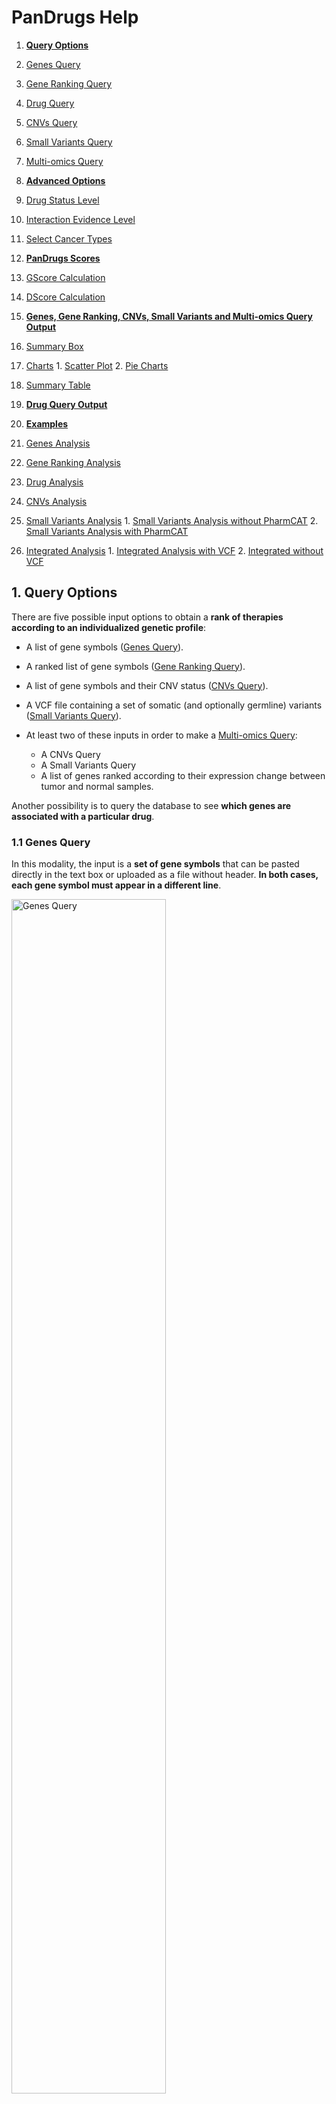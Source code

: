 # PanDrugs Help

1. **[Query Options](#!/help#query-options)**
  1. [Genes Query](#!/help#genes-query)
  2. [Gene Ranking Query](#!/help#gene-ranking-query)
  3. [Drug Query](#!/help#drug-query)
  4. [CNVs Query](#!/help#cnvs-query)
  5. [Small Variants Query](#!/help#vcf-query)
  6. [Multi-omics Query](#!/help#multi-omics-query)

2. **[Advanced Options](#!/help#advanced-options)**
  1. [Drug Status Level](#!/help#drugs-status-level)
  2. [Interaction Evidence Level](#!/help#interaction-evidence-level)
  3. [Select Cancer Types](#!/help#select-cancer-types)

3. **[PanDrugs Scores](#!/help#pandrugs-scores)**
  1. [GScore Calculation](#!/help#gscore-calculation)
  2. [DScore Calculation](#!/help#dscore-calculation)

4. **[Genes, Gene Ranking, CNVs, Small Variants and Multi-omics Query Output](#!/help#genes-gene-rank-cnvs-vcf-and-multi-omics-query-output)**
  1. [Summary Box](#!/help#summary-box)
  2. [Charts](#!/help#drug-status-level)
    1. [Scatter Plot](#!/help#scatter-plot)
    2. [Pie Charts](#!/help#pie-charts)
  2. [Summary Table](#!/help#summary-table)

5. **[Drug Query Output](#!/help#drug-query-output)**

6. **[Examples](#!/help#examples)**
  1. [Genes Analysis](#!/help#examples-genes-query)
  2. [Gene Ranking Analysis](#!/help#examples-gene-ranking-query)
  3. [Drug Analysis](#!/help#examples-drug-query)
  4. [CNVs Analysis](#!/help#examples-cnvs-query)
  5. [Small Variants Analysis](#!/help#examples-vcf-query)
    1. [Small Variants Analysis without PharmCAT](#!/help#examples-vcf-query-no-pharmcat)
    2. [Small Variants Analysis with PharmCAT](#!/help#examples-vcf-query-pharmcat)
  6. [Integrated Analysis](#!/help#examples-integrated-query)
    1. [Integrated Analysis with VCF](#!/help#examples-integrated-query-w-vcf)
    2. [Integrated without VCF](#!/help#examples-integrated-query-wo-vcf)

<!--
7. [DATABASE VERSIONS FOR VCF ANNOTATION](#!/help#database-versions-for-vcf-annotation)
-->

## 1. Query Options<a name="query-options"></a>
There are five possible input options to obtain a **rank of therapies according to an individualized genetic profile**:

  - A list of gene symbols ([Genes Query](#!/help#genes-query)).
  - A ranked list of gene symbols ([Gene Ranking Query](#!/help#gene-ranking-query)).
  - A list of gene symbols and their CNV status ([CNVs Query](#!/help#gene-ranking-query)).
  - A VCF file containing a set of somatic (and optionally germline) variants <!-- corresponding to the GRCh38/hg38 assembly of the human genome -->([Small Variants Query](#!/help#vcf-query)).
  - At least two of these inputs in order to make a [Multi-omics Query](#!/help#multi-omics-query):

    - A CNVs Query
    - A Small Variants Query
    - A list of genes ranked according to their expression change between tumor and normal samples.

Another possibility is to query the database to see **which genes are associated with a particular drug**.

### 1.1 Genes Query<a name="genes-query"></a>
In this modality, the input is a **set of gene symbols** that can be pasted directly in the text box or uploaded as a file without header. **In both cases, each gene symbol must appear in a different line**.

<div style="text-align: left;"><img src="genes-query-01.png" alt="Genes Query" height="70%" width="70%"/>

### 1.2 Gene Ranking Query<a name="gene-ranking-query"></a>
In this query option, it is possible to upload a **ranked list of genes as a [RNK file](https://software.broadinstitute.org/cancer/software/gsea/wiki/index.php/Data_formats#RNK:_Ranked_list_file_format_.28.2A.rnk.29)**.

This file must consist in two tab delimited columns containing gene symbols and the ranking metric, respectively. Each gene symbol must appear in a different line. 

The ranking metric will be scaled between 0 and 1 and will be treated as an user-supplied [GScore]#!/help#gscore), overwritting the precomputed one.

<div style="text-align: left;"><img src="gene-ranking-query-01.png" alt="Gene Ranking Query" height="70%" width="70%"/>

### 1.3 Drug Query<a name="drug-query"></a>
**A single drug** can be queried in order to explore its connection with the genes in the database. PanDrugsdb contains information about drug synonyms. So, as you type a drug name, several suggestions matching your query will appear.

<div style="text-align: left;"><img src="drug-query-01.png" alt="Drug Query" height="70%" width="70%"/>

### 1.4 CNVs Query<a name="cnvs-query"></a>
In this modality, you can upload a **tab delimited** file without headers formed by two columns. The first one must contain a **gene symbol** per line. The second column must indicate the **CNV status** of the correspondind gene (either "AMP" for amplification or "DEL" for deletion). **Diploid genes must not be listed in this file**.

<div style="text-align: left;"><img src="cnvs-query-01.png" alt="CNVs Query" height="70%" width="70%"/>

### 1.5 Small Variants Query<a name="vcf-query"></a>
In this query option, you must upload a **[VCF](https://samtools.github.io/hts-specs/VCFv4.2.pdf)** containing somatic and, optionally, germline variants. <!-- The genomic coordinates in this VCF must correspond to the GRCh38/hg38 assembly of the human genome. -->

**If the input VCF contains germline variants, there is an option to run [PharmCAT](https://pharmcat.org) and include the [Clinical Pharmacogenetics Implementation Consortium (CPIC)](https://cpicpgx.org) drug recommendations in the final drug ranking returned by PanDrugs**. In order to do so, the **input VCF must contain genotype data** with one or two sample columns. These are the two accepted formats:

- A VCF with a **single sample column** containing somatic and germline variants all together. There are not requirements regarding the name of the sample column.
- **Ideally**, a VCF with **two sample columns named "tumor" and "normal"** with the genotypes of the corresponding variant in each sample. Please note that, while the order of the sample columns is indifferent, the names must be strictly "tumor" and "normal".

<div style="text-align: left;"><img src="vcf-query-01.png" alt="Small Variants Query" height="70%" width="70%"/>

To create a new analysis, click on <span style="color:#50AC50">**New variants analysis...**</span> and then select a valid VCF file. You can click on <span style="color:#50AC50">**PharmCAT analysis**</span> and provide a meaningful name for the job. Finally, click on <span style="color:#50AC50">**Submit VCF**</span>.

<div style="text-align: left;"><img src="vcf-query-02.png" alt="New VCF Analysis" height="60%" width="60%"/>

A message indicating that the computation has been successfully submitted will appear. In this message you will get a link in order to follow the computation progress.

<!-- Update image -->
<div style="text-align: left;"><img src="vcf-query-03.png" alt="Small Variants Query Submission Message" height="40%" width="40%"/>

Moreover, if you come back to the <span style="color:#50AC50">**Small Variants**</span> tab or follow the link, you will notice a progress bar associated to your job. As the computation progresses, the completion of the different steps will be indicated in this progress bar.

<!-- Update image -->
<div style="text-align: left;"><img src="vcf-query-04.png" alt="Progress Bar" height="70%" width="70%"/>

During this process, the somatic variants included in the VCF are annotated using Ensembl's [Variant Effect Predictor (VEP)](https://www.ensembl.org/info/docs/tools/vep/index.html) and additional databases. With these annotations, a Variant Score (VScore) is computed for each variant. The final GScore is then calculated as the maximum VScore for the principal transcript of each gene.

If you clicked on <span style="color:#50AC50">**PharmCAT analysis**</span>, the germline variants will be used to query PharmCAT in order to retrieve the CPIC recommendations associated with these variants.

Finally, when the progress bar is complete, you can query PanDrugsdb and obtain a ranking of treatments **tailored to the provided genomics profile**. If you clicked on <span style="color:#50AC50">**PharmCAT analysis**</span>, PanDrugs output will contain CPIC recommendations (if any) for the ranked drugs and a link to PharmCAT's report.

Moreover, it is possible to download a tab delimited file with the annotations for each somatic variant and the corresponding VScore by clicking on <span style="color:#50AC50">**Download VScores**</span> or the PharmCAT report by clicking on <span style="color:#50AC50">**PharmCAT report**</span>.

<!-- Update image -->
<div style="text-align: left;"><img src="vcf-query-05.png" alt="Progress Bar Completed" height="70%" width="70%"/>

If you are logged in PanDrugs, the results of the query will be stored in your personal account. You will be able to access any previous analyses done within the last 6 months and select one of them to make a new query. That is why we encourage you to register [here](https://pandrugs.sing-group.org/#!/login). **Note that the germline variants used to query PharmCAT are deleted immediately and are not stored in our servers**.

### 1.6 Multi-omics Query<a name="multi-omics-query"></a>
You can perform a Multi-omics Query in case you have at least two of these inputs for the same patient:

  - Expression data
  - CNV information
  - A VCF

<div style="text-align: left;"><img src="multi-omics-query-01.png" alt="Multi-omics Query" height="70%" width="70%"/>

In this query option, the expression data can be uploaded as a **[RNK file](https://software.broadinstitute.org/cancer/software/gsea/wiki/index.php/Data_formats#RNK:_Ranked_list_file_format_.28.2A.rnk.29)**.

This file must consist in two tab delimited columns containing gene symbols and the ranking metric, respectively. Each gene symbol must appear in a different line and the ranking metric must reflect the expression change between tumor and normal samples (e.g. a differential expression test statistic).

The files containing CNV information and the VCF must be as detailed in sections [CNVs Query](#!/help#cnvs-query) and [Small Variants Query](#!/help#vcf-query), respectively.

If expression data is available, PanDrugs will compute the 90th percentile of the expression metric and will assign an expression label to each gene in the RNK file:

- **Highly Overexpressed Oncogenes:** Oncogenes with an expression metric above the 90th percentile.
- **Overexpressed:** Genes with an expression metric > 0.
- **Underexpressed:** Genes with an expression metric < 0.
- **Not Expressed:** Genes with no expression information (i.e. genes that appear in any other input).

Then, PanDrugs will query its database with the Highly Overexpressed Oncogenes and/or the genes with known CNV status information, if available. Moreover, if there is a VCF, PanDrugs runs an additional analysis as [detailed before](#!/help#vcf-query).

PanDrugs output will rank all drugs associated with either the Highly Overexpressed Oncogenes, the genes with known CNV status or the genes with somatic alterations. If you clicked on <span style="color:#50AC50">**PharmCAT analysis**</span>, PanDrugs output will contain CPIC recommendations (if any) for the ranked drugs and a link to PharmCAT's report.

## 2. Advanced Options<a name="advanced-options"></a>

Those queries based on genes ([Genes](#!/help#genes-query), [Gene Ranking](#!/help#gene-ranking-query), [CNVs](#!/help#cnvs-query) and [Small Variants](#!/help#vcf-query)) can be adjusted using the panel of advanced options:

<div style="text-align: left;"><img src="advanced-options.png" alt="Advanced Options" height="60%" width="60%"/>

### 2.1 Drug Status Level<a name="drugs-status-level"></a>

Allows to filter therapeutic options according to their approval status for cancer or other pathologies. The options are:

**Cancer:**

- **FDA approved:** FDA approved drugs for cancer treatment.
- **Clinical trials:** Drugs in clinical trials for cancer treatment.

**Other pathologies:**

- **FDA approved:** FDA approved drugs for other conditions or pathologies.
- **Clinical trials:** Drugs in clinical trials for the treatment of other conditions or pathologies.
- **Experimental:** Compounds in pre-clinical phase.

By default, all options are selected so the results include drugs in all the approval status levels.

### 2.2 Interaction Evidence Level<a name="interaction-evidence-level"></a>

Allows to filter therapeutic options according to the type of drug-gene interaction:

- **Direct target <img src="direct-target-interaction.svg" alt="Direct Target" height="25" width="85" style="vertical-align:middle;"/>:** Show drugs that directly target any input gene that contributes to a disease phenotype.

- **Biomarker <img src="biomarker-interaction.svg" alt="Biomarker" height="25" width="85" style="vertical-align:middle;"/>:** Show drugs whose response is associated, based on clinical or pre-clinical evidences, with the genetic status of any input gene.

- **Pathway member <img src="pathway-member-interaction.svg" alt="Pathway Member" height="25" width="135" style="vertical-align:middle;"/>:** Show drugs that target any downstream druggable genes within the pathway of the input genes.

<!-- - **Gene dependency**: Show drugs that target any gene with a genetic dependency on the input genes. -->

By default, all options are selected so the results include all types of drug-gene interactions.

### 2.3 Select Cancer Types<a name="select-cancer-types"></a>

Allows to filter therapeutic options approved for specific cancer types. **Drugs in clinical trials or experimental drugs associated to the input genes will be shown independently of this filter**. If you want your output to only contain approved drugs for the selected cancer types, **you must also filter by FDA approved drugs for cancer** (see [Drug Status Level](#!/help#drugs-status-level) section).

By default, all cancer types are selected.

## 3. PanDrugs Scores<a name="pandrugs-scores"></a>

PanDrugs **ranks the results based on** two scores: the **Gene Score (GScore)** and the **Drug Score (DScore)**.

- The **GScore** measures the **biological relevance of a gene in the tumoral process and its druggability**. It is estimated according to gene essentiality, tumor vulnerability, relevance of the gene in cancer, its druggability level, the biological impact of mutations, the frequency of gene alterations and their clinical implications. The GScore **ranges from 0 to 1**.

- The **DScore** measures the **suitability of the treatment** according to the drug indication and status, type of drug-gene association and curation level of the sources. It **ranges from -1 to 1**, with the negative values corresponding to resistance and the positive values corresponding to sensitivity.

### 3.1 GScore Calculation<a name="gscore-calculation"></a>

PanDrugsdb stores pre-computed GScores for each gene symbol. This score has been calculated according to gene essentiality, tumor vulnerability, relevance of the gene in cancer and its druggability level.

Depending on the type of query, the GScore can suffer modifications:
  
  - **After a Drug Query:** The table shows the pre-computed GScore.

  - **After a Genes or CNVs Query:** The table shows a final GScore for each group of genes. PanDrugs selects the maximum pre-computed GScore among all drug-gene associations for a specific drug.

  - **After a Gene Ranking Query:** The GScore is computed by scaling the ranking metric in the second column between 0 and 1.

  - **After a Small Variants Query:** A Variant Score (VScore) is computed for each variant taking into account their biological impact, their frequency and their clinical implications. The final GScore is then calculated as the maximum VScore for the principal isoform of each gene.

  - **After a Multi-omics Query:** There can be two types of GScores:

    - If the input includes a VCF: The GScores are computed from the VScores as in any other Small Variants Query.
    - If the input incudes a CNV file and/or an expression ranking: The final GScore for the genes with CNVs and/or the Highly Overexpressed Oncogenes is computed as in a CNVs Query.

    If a gene is found in the VCF and any other input file, the GScore computed from VScores has priority over the other GScore.

### 3.2 DScore Calculation<a name="dscore-calculation"></a>

PanDrugsdb stores pre-computed DScores for each drug. This score has been calculated according to the drug indication and approval status, type of drug-gene interaction and drug response.
<!--
<div style="text-align: left;"><img src="pre-computed-dscore.png" alt="Pre-computed DScore" height="70%" width="70%"/>
-->

Depending on the type of query, the DScore can suffer modifications:
  
  - **After a Drug Query:** The table shows the pre-computed DScore.

  - **After any other query:** The table shows a final DScore for each individual drug. PanDrugs selects the maximum pre-computed DScore in absolute value multiplied by its original sign among all drug-gene associations for a specific drug. Then, it modifies this score to account for the approval status of the drug, number of associated genes and their interactions with the drug and curation level of the sources.
  <!--
  <div style="text-align: left;"><img src="final-dscore.png" alt="Collapsed DScore" height="70%" width="70%"/>
  -->

## 4. Genes, Gene Ranking, CNVs, Small Variants and Multi-omics Query Output<a name="genes-gene-rank-cnvs-vcf-and-multi-omics-query-output"></a>

Once the query has been completed, a summary box with the execution details, some plots and a summary table with the drug ranking will appear.

### 4.1 Summary Box<a name="summary-box"></a>

This box details the total number of queried genes as well as the number of genes present and absent in PanDrugsdb. Morever, it specifies the type of query in the title and the [Advanced Options](#!/help#advanced-options) that were selected. If you made a [Small Variants Query](#!/help#vcf-query) with <span style="color:#50AC50">**PharmCAT analysis**</span>, the full PharmCAT's report would be available for download at the summary box.

<!-- Update image -->
<div style="text-align: left;"><img src="summary-box-01.png" alt="Summary Box" height="100%" width="100%"/>

### 4.2 Charts<a name="drug-status-level"></a>

#### 4.2.1 Scatter Plot<a name="scatter-plot"></a>

In this plot, the x and y axes represent the DScore and GScore for each drug, respectively. Positive values of the x axis correspond to sensitivity assignations and negative values represent resistance associations.

The ranked therapies are plotted as points with different shapes, colors and sizes:

- **Shape** indicates the type of drug-gene association.
- **Color** indicates the approval status of the drug.
- **Size** is proportional to the final GScore/DScore ratio.

Moreover, we define two thresholds: DScore = 0.7 and GScore = 0.6 to divide the scatter plot into quadrants. The area above both thresholds is shaded in green and includes the drugs labelled as **Best Therapeutic Candidates**.

You can click and drag the cursor to select any plot region you want to zoom in. In addition, the scatter plot can be printed or downloaded in different formats (PNG, JPEG, PDF or SVG) by clicking on this icon: <img src="download-icon.png" alt="Download Icon" height="15" width="15"/>.

<!-- Update image -->
<div style="text-align: left;"><img src="scatter-plot-01.svg" alt="Scatter Plot" height="80%" width="80%"/>

<!-- Update image -->
<div style="text-align: left;"><img src="scatter-plot-02.svg" alt="Scatter Plot Zoom In" height="80%" width="80%"/>

#### 4.2.2 Pie Charts<a name="pie-charts"></a>

**Drugs by approval status**

This chart shows the percentage of ranked therapies in each approval status group (Approved, Clinical Trials or Experimental).

<div style="text-align: left;"><img src="pie-chart-01.svg" alt="Pie Chart Approval Status" height="70%" width="70%"/>

**Drugs by family**

This chart shows the percentage of ranked therapies that belongs to each drug family.

<div style="text-align: left;"><img src="pie-chart-02.svg" alt="Pie Chart Drug Family" height="70%" width="70%"/>

These two charts can also be printed or downloaded in different formats (PNG, JPEG, PDF or SVG) by clicking on this icon: <img src="download-icon.png" alt="Download Icon" height="18" width="18" style="vertical-align:middle;"/>.

### 4.3 Summary Table<a name="summary-table"></a>

The summary table shows the therapeutic options returned by PanDrugs ranked first by DScore and then by GScore. This table has the following columns:

**1. Gene(s):** Queried genes that have an association with the corresponding drug in PanDrugsdb. Each gene symbol is linked to its page in the [NCBI](https://www.ncbi.nlm.nih.gov/gene).

**2. Drug:** Compound's name. Each drug is linked to its page in [PubChem](https://pubchem.ncbi.nlm.nih.gov).

**3. Interaction:** Drug-gene relationship between the genes and the drug. The value of this column in the collapsed table corresponds to the drug-gene pair with the highest DScore and GScore. Options are:

  - **Direct:** The altered gene is the target or the biomarker of the drug.

    - **Direct target <img src="direct-target-interaction.svg" alt="Direct Target" height="25" width="85" style="vertical-align:middle;"/>**
    - **Biomarker <img src="biomarker-interaction.svg" alt="Biomarker" height="25" width="85" style="vertical-align:middle;"/>**

  - **Indirect:** The drug's target is a gene related to the altered one.

    - **Pathway member<img src="pathway-member-interaction.svg" alt="Pathway Member" height="25" width="135" style="vertical-align:middle;"/>**
    <!-- - Genetic dependency <img src="genetic-dependency-interaction.svg" alt="Genetic Depedency" height="14" width="85"/> -->

**4. Drug status:** Approval status and cancer prescription for the approved drugs.

**5. Type of therapy:** Type of therapy. Only available for drugs approved for cancer treatment. Options are:

  - **Targeted therapy:** Drugs that specifically attack cancer cells.
  - **Chemotherapy:** Drugs that kill fast-growing cells.
  - **Immunotherapy:** Drugs that boost or change how the immune system works in order to fight against cancer.
  - **Antihormone therapy:** Suppression of certain hormones that can prompt or help in the tumor growth.
  - **Photodynamic therapy:** Use of light-sensitive drugs, called photosensitizing agents, along with light to kill cancer cells.

**6. Drug response:** <img src="response-sensitivity.svg" alt="Sensitivity" height="35" width="70" style="vertical-align:middle;"/> or <img src="response-resistance.svg" alt="Resistance" height="35" width="75" style="vertical-align:middle;"/> response, based on the gene alteration. Alerts are included in this area:

  - <img src="response-both.svg" alt="Both" height="35" width="38" style="vertical-align:middle;"/> If there is a predicted <span style="color:#7F0004">Resistance</span> response to a drug based on a particular gene and another gene indicates <span style="color:#2F7658">Sensitivity</span>, that drug will be assigned the label <span style="color:#295876">Both</span> in the Drug response column. These indications should be reviewed to decide drug's suitability for a particular case, as sometimes the <span style="color:#2F7658">Sensitivity</span> or <span style="color:#7F0004">Resistance</span> response is dependent on a particular type of alteration. 
  - <img src="response-alert.svg" alt="Exclamation Mark" height="35" width="35" style="vertical-align:middle;"/> Sometimes, an exclamation mark appears as a warning, indicating that some information based on expert knowledge has to be taken into account.

**7. Family:** Drug family to which the compound belongs to. It is based on the [KEGG's Target-based Classification of Drugs](https://www.genome.jp/kegg-bin/get_htext?br08310.keg) and the [Connectivity Map (CMAP)](https://www.broadinstitute.org/connectivity-map-cmap) classification.

**8. Source(s):** Source(s) where the drug-gene interaction comes from. Each source name links to the original resource. Sources are:

  <!-- Update image -->
  <img src="pandrugs-sources.png" alt="PanDrugs Sources" height="750" width="500" style="horizontal-align:left;"/>

**9. DScore:** Measures the suitability of the treatment. It ranges from -1 to 1, with the negative values corresponding to resistance and the positive values corresponding to sensitivity. For further information, please refer to [DScore Calculation](#!/help#dscore-calculation) section.

**10. GScore:** Measures the biological relevance of the gene in the tumoral process and its druggability. It ranges from 0 to 1. For further information, please refer to [GScore Calculation](#!/help#gscore-calculation) section.

**11. BTC:** The Best Therapeutic Candidates, with DScore > 0.7 and GScore > 0.6, are highlighted with a yellow star <img src="btc.png" alt="Best Therapeutic Candidate" height="35" width="35" style="vertical-align:middle;"/> in the BTC column.
  
**12. PharmCAT:** This column will appear after a [Small Variants Query](#!/help#vcf-query) or a [Multi-omics Query](#!/help#multi-omics-query) with <span style="color:#50AC50">**PharmCAT analysis**</span>. The drugs with CPIC recommendations will be labelled with one of these icons:

  - <img src="strongly-recommended.svg" alt="Strongly Recommended" height="35" width="35" style="vertical-align:middle;"/> **Strongly Recommended:** There is **strong** evidence to **recommend** the administration of this drug according to patient's germline variants.
  - <img src="moderately-recommended.svg" alt="Moderately Recommended" height="35" width="35" style="vertical-align:middle;"/> **Moderately Recommended:** There is **moderate** evidence to **recommend** the administration of this drug according to patient's germline variants.
  - <img src="warning.svg" alt="Warning" height="35" width="35" style="vertical-align:middle;"/> **Warning:** There are **several recommendations** for the same drug-variant association. These indications should be reviewed to decide which recommendation to follow based on the patient's population. 
  - <img src="moderately-not-recommended.svg" alt="Moderately not Recommended" height="35" width="35" style="vertical-align:middle;"/> **Moderately not Recommended:** There is **moderate** evidence to **not recommend** the administration of this drug according to patient's germline variants.
  - <img src="strongly-not-recommended.svg" alt="Strongly not Recommended" height="35" width="35" style="vertical-align:middle;"/> **Strongly not Recommended:** There is **strong** evidence to **not recommend** the administration of this drug according to patient's germline variants.

  All these icons are linked to the corresponding drug section in PharmCAT's report, which further explains the administration recommendation. The full PharmCAT's report can be downloaded from the [summary box](#!/help#summary-box).

**13. SNV:** This column will appear after a [Multi-omics Query](#!/help#multi-omics-query) with a VCF. A drug will be labelled with this icon <img src="small-variants.svg" alt="SNV" height="35" width="35" style="vertical-align:middle;"/> when any of its associated genes presents a somatic variant.

**14. CNV:** This column will appear after a [Multi-omics Query](#!/help#multi-omics-query) with a CNV file. A drug will be labelled with this icon <img src="cnvs.svg" alt="CNV" height="35" width="35" style="vertical-align:middle;"/> when any of its associated genes presents a CNV (either an <span style="color:#FFA42B">Amplification</span> or <span style="color:#6E66D4">Deletion</span>).

**15. Expression:** This column will appear after a [Multi-omics Query](#!/help#multi-omics-query) with expression data. A drug will be labelled with this icon <img src="expression.svg" alt="Expression" height="35" width="35" style="vertical-align:middle;"/> when any of its associated genes is labelled as

  - <img src="highly-overexpressed-oncogene.svg" alt="Highly Overexpressed Oncogene" height="35" width="35" style="vertical-align:middle;"/> Highly Overexpressed Oncogene
  - <img src="overexpressed.svg" alt="Overexpressed" height="35" width="35" style="vertical-align:middle;"/> Overexpressed
  - <img src="underexpressed.svg" alt="Underexpressed" height="35" width="35" style="vertical-align:middle;"/> Underexpressed

Each row has **ADDITIONAL INFORMATION** that can be expanded clicking on the <img src="plus.png" alt="Expand Icon" height="20" width="20" style="vertical-align:middle;"/> button. Columns 6, 8 to 10 and 13 to 15 are further detailed for each gene involved in the drug assignation. Moreover, a new section for each gene is shown on the left. This section contains:

  - A sentence explaining the association between the drug and the gene.

  - The type of drug-gene ineraction for that gene. When this interaction is of type pathway member <img src="pathway-member-interaction.svg" alt="Pathway Member" height="25" width="135" style="vertical-align:middle;"/>, there is a button that shows a pop-up with a summary of the KEGG pathways the gene is involved in. Each pathway name has a link to a KEGG's visualization with the affected and targeted genes highlighted.

  - The type of alteration that drives the sensitivity/resistance response.

  - A link to [PubMed](https://pubmed.ncbi.nlm.nih.gov) and [ClinicalTrials.gov](https://clinicaltrials.gov/ct2/home) with additional information regarding the drug-gene association.

  - **After a [Small Variants Query](#!/help#vcf-query):** Annotations for the variant affecting the gene are provided.

  - **After a [Multi-omics Query](#!/help#multi-omics-query):** A sentence explaning the coherence between the alterations found in the different input files is provided.

## 5. Drug Query Output<a name="drug-query-output"></a>

After doing a drug query to retrieve the genes associated with a particular drug, the result consists in a summary box and a summary table similar to the one returned by other types of queries.

In this case, the summary box details the genes associated with the input drug, according to PanDrugsdb. Morever, it specifies the drug status and type of therapy.

<!-- Update image -->
<div style="text-align: left;"><img src="summary-box-02.png" alt="Summary Box After Drug Query" height="100%" width="100%"/>

In the [summary table](#!/help#summary-table), each row represents a gene associated with the input drug. The reported DScore and GScore are the pre-calculated ones for each drug-gene interaction in the database.

## 6. Examples<a name="examples"></a>

### 6.1. Genes<a name="examples-genes-query"></a>

Load <span style="color:#50AC50">**Example 3**</span> from [Genes Query tab](#!/query?tab=genes).

This list contains the genes involved in the PI3K-AKT-mTOR signaling pathway, which plays an important role in proliferation.

<div style="text-align: left;"><img src="gene-query-example-input.png" alt="Gene Query Input" height="100%" width="100%"/>

Do not modify any of the <span style="color:#50AC50">**Advanced Options**</span> and click on the <span style="color:#50AC50">**Query**</span> button.

<u>**Output Interpretation**</u>

In the results page, you will see a summary box with the execution details, some plots and a summary table with the drug ranking (see [Genes, Gene Ranking, CNVs, Small Variants and Multi-omics Query Output](#!/help#genes-gene-rank-cnvs-vcf-and-multi-omics-query-output) section for further details).

Among the Best Therapeutic Candidates, PanDrugs suggests everolimus and temsirolimus.

<!-- Update image -->
<!-- ![Genes Query Scatter Plot](genes-query-output-01.svg "Genes query example scatter plot") -->

If you take a look to the summary table, you will see that these two drugs have the highest DScore and GScore in the ranking. Also, they have multiple associations with several input genes, being the one with the highest DScore and GScore a direct target interaction in both cases. Moreover, everolimus and temsirolimus are both targeted therapies approved for cancer and belong to the Serine/threonine kinases and mTOR inhibitor drug families.

<!-- Update image -->
<div style="text-align: left;"><img src="genes-query-output-02.png" alt="Genes Query Summary Table Collapsed" height="80%" width="80%"/>

If you expand everolimus row by clicking on the <img src="plus.png" alt="Expand Icon" height="20" width="20" style="vertical-align:middle;"/> button you will notice that this drug suggestion is based on:

1. A direct target inhibition: *MTOR*.
2. A pathway member association with *AKT1S1*, *MLST8*, *PDPK1*, *RHEB*, *RICTOR*, *RPTOR*, *TSC1* and *TSC2* genes, which are downstream *MTOR*. You can click on <span style="color:#50AC50">**See pathways**</span> to retrieve more information regarding the functional pathways in which they are involved.
3. Six response biomarkers: *PIK3CA*, *PTEN*, *TSC2*, *TSC1*, *AKT1* and *AKT2*.

You may also notice two alerts <img src="response-alert.svg" alt="Exclamation Mark" height="35" width="35" style="vertical-align:middle;"/> in the **Drug response** column. These alerts should be considered if *MTOR* presented one of the listed variants or *PTEN* was deleted, since all those alterations are associated with reduced sensitivity to everolimus.

<!-- Update image -->
<div style="text-align: left;"><img src="genes-query-output-03.png" alt="Genes Query Summary Table Expanded" height="80%" width="80%"/>

### 6.2. Gene Ranking<a name="examples-gene-ranking-query"></a>

[Load example for a lung adenocarcinoma patient from the TCGA.](#!/query?tab=generank)

This example corresponds to patient [TCGA-91-6847](https://www.cbioportal.org/patient?studyId=luad_tcga_pan_can_atlas_2018&caseId=TCGA-91-6847), who harbors an amplification in *EGFR* gene that leads to an increased expression of this gene. The example RNK file contains the top 500 highly expressed genes. The ranking metric in this case is the statistic of the differential expression test.

![Gene Ranking Query Input](gene-ranking-query-input.png "Gene ranking query example input")

Load the RNK file, do not modify any of the "Advanced Options" and click on the "Query" button.

<u>**Output Interpretation**</u>

In the results page, you will see a summary box with the execution details, some plots and a summary table with the drug ranking (see [Genes, Gene Ranking, CNVs, Small Variants and Multi-omics Query Output](#!/help#genes-gene-rank-cnvs-vcf-and-multi-omics-query-output) section for further details).

These results can be interpreted as the ones obtained after a Genes Query, but keep in mind that the GScores are dependent on the ranking metric in the input.

For this example, PanDrugs does not find Best Therapeutic Candidates. This means that there is no approved drug associated to any of the top 500 highly expressed genes in this cancer patient.

<!-- Update image -->
![Gene Ranking Query Scatter Plot](gene-ranking-query-output-01.png "Gene query example scatter plot")

If we order the summary table by descending DScore, one of the candidate therapies proposed by PanDrugs is Paclitaxel (DScore = 0.995), an drug approved for lung cancer treatment.

<!-- Update image -->
![Gene Ranking Query Summary Table Collapsed](gene-ranking-query-output-02.png "Gene ranking query example summary table collapsed")

Note that the "Drug response" column shows the label "Both". If you expand Paclitaxel's row, you will realise that some input genes, when mutated, may trigger sensitivity whereas others may confer resistance to this drug. Among the later we can find *EGFR*, the gene that is amplified and highly expressed in this cancer patient.

<!-- Update image and image name -->
![Gene Ranking Query Summary Table Expanded](gene-ranking-query-output-03.png "Gene ranking query example summary table expanded")

Also, other treatments based on pathway members are suggested, as Imatinib and Bosutinib that targets downstream proteins to EGFR, gene that is altered in the patient and that is causing an increased expression in the tumor.

### 6.3. Drug<a name="examples-drug-query"></a>

[Query Palbociclib](#!/query?tab=drugs)

Palbociclib is a targeted therapy approved in the treatment of breast cancer.

<!-- Update image -->
![Drug Query](drug-query-input.png "Drug query example input")

Click on the "Query" button.

<u>**Output Interpretation**</u>

In the results page, you will see a summary box and a summary table similar to the one returned by other types of queries (see [Drug Query Output](#!/help#drug-query-output) section for further details).

<!-- Update image -->
![Drug Query Summary Box](drug-query-output-01.png "Drug query example summary box")

In the summary table, each row represents a gene associated with Palbociclib. We can observe examples for each one of the drug-gene interaction categories:

- **Direct targets:** Such as *CDK6* or *CDK4*.
- **Biomarkers:** Such as *CDKN2A*, whose alterations are associated to sensitivity; or *CCNE1*, whose amplification and overexpression is associated to resistance to Palbociclib.
- **Pathway members:** Such as *CCND1*, *CCNE1*, *CDKN2A*, *CDKN2B* and *RB1*, which are downstream the direct target *CDK4*.

<!-- Update image -->
![Drug Query Summary Table](drug-query-output-02.png "Drug query example summary table")

### 6.4 CNVs<a name="examples-cnvs-query"></a>

[Load example for a breast invasive carcinoma patient from the TCGA]()

This example corresponds to patient [TCGA-D8-A1JD](https://www.cbioportal.org/patient?studyId=brca_tcga&caseId=TCGA-D8-A1JD), who harbors a deletion in *BRCA2* gene that leads to a decreased expression of this gene. The example file contains all the CNVs detected for this patient.

<!-- Add image -->
<!-- ![CNVs Query Input](cnvs-query-input.png "CNVs query example input") -->

Load the example file, do not modify any of the "Advanced Options" and click on the "Query" button.

<u>**Output Interpretation**</u>

In the results page, you will see a summary box with the execution details, some plots and a summary table with the drug ranking (see [Genes, Gene Ranking, CNVs, Small Variants and Multi-omics Query Output](#!/help#genes-gene-rank-cnvs-vcf-and-multi-omics-query-output) section for further details).

These results can be interpreted as the ones obtained after a Genes Query.

For this example...

### 6.5. Small Variants Analysis<a name="examples-vcf-query"></a>

#### 6.5.1 Small Variants Analysis without PharmCAT<a name="examples-vcf-query-no-pharmcat"></a>

[Load example for a colon cancer patient]()

This example corresponds to a colon cancer patient who harbors an alteration in *PIK3CA* gene (p.His1047Arg). The example VCF contains patient's somatic variants as well as made up germline variants to simulate how PharmCAT analysis would enrich the final drug ranking in a real case scenario.

This example corresponds to patient [TCGA-D8-A1JD](https://www.cbioportal.org/patient?studyId=brca_tcga&caseId=TCGA-D8-A1JD), who harbors alterations in *PIK3CA* gene. The example VCF contains patient's somatic variants as well as made up germline variants to simulate how PharmCAT analysis would enrich the final drug ranking in a real case scenario.

<!-- Update image -->
![Small Variants Query Input](vcf-query-input-01.png "Small variants query example input")

First, load the VCF, do not click on "PharmCAT analysis" and click on the "Submit VCF" button. 

If you come back to the <span style="color:blue">**Small Variants**</span> tab, you will notice a progress bar associated to your job. As the computation progresses, the completion of the different steps will be indicated in this progress bar. In this example, PanDrugs will annotate the somatic variants and compute GScores from VScores. For more details, please refer to the [Small Variants Query](#!/help#vcf-query) section.

When the progress bar is complete, do not modify any of the "Advanced Options" and click on the "Query with affected genes" button. Please note that at this point it is also possible to download a tab delimited file with the annotations for each somatic variant and the corresponding VScore by clicking on "Download VScores".

<!-- Update image -->
![Small Variants Query](vcf-query-input-02.png "Small variants query example")

<u>**Output interpretation**</u>

In the results page, you will see a summary box with the execution details, some plots and a summary table with the drug ranking (see [Genes, Gene Ranking, CNVs, Small Variants and Multi-omics Query Output](#!/help#genes-gene-rank-cnvs-vcf-and-multi-omics-query-output) section for further details).

These results can be interpreted as the ones obtained after a Genes Query, but keep in mind that these GScores also take into account the biological impact, the frequency and the clinical implications of the somatic variants in the VCF.

For this example, PanDrugs finds several Best Therapeutic Candidates.

<!-- Update image -->
![Small Variants Query Scatter Plot](vcf-query-output-01.png "Small variants query example scatter plot")

Among the suggested treatments, there are some approved drugs for colon cancer, such as Regorafenib (DScore = 0.942), Irinotecan (DScore = 0.833) or Capecitabine (DScore = 0.822). All these drugs have an equal GScore = 0.748. 

Note that the "Drug response" column shows the label "Both" for Regorafenib and Capecitabine. If you expand these two rows, you will realise that there are some genes that, when mutated, may confer resistance to the corresponding drug. At the bottom of each uncollapsed drug-gene association you will find the somatic variant that has been called and its annotations:

- For Regorafenib, the mutation that confers resistance is p.Arg505Cys, where as the one present in the patient is p.Ser582Leu. So, in principle, the tumor should not develop resistance to the drug.

<!-- Update image -->
![Small Variants Query Regorafenib Expanded)](vcf-query-output-02.png "Small variants query example regorafenib expanded")

- For Capecitabine, on the other hand, there is no information about the specific mutation that confers resistance to the drug. So it may be safer to avoid this drug.

<!-- Update image -->
![Small Variants Query Capecitabine Expanded)](vcf-query-output-03.png "Small variants query example capecitabine expanded")

If you are interested in a drug repurposing approach, you may want to consider
Copanlisib, a therapy that is approved for blood cancer and that specifically targets *PIK3CA*, which is altered in this patient.

#### 6.5.1 Small Variants Analysis with PharmCAT<a name="examples-vcf-query-pharmcat"></a>

Let's enrich the output of the [Analysis without PharmCAT](#!/help#examples-vcf-query-no-pharmcat) with CPIC recommendations. [Load example for a breast invasive carcinoma patient from the TCGA.]()

<!-- Create image -->
![Small Variants Query with PharmCAT Input](vcf-query-input-03.png "Small variants query with PharmCAT example input")

Again, load the VCF, but this time click on "PharmCAT analysis" and the "Submit VCF" button. 

PanDrugs will annotate the somatic variants and compute GScores from VScores. In addition, PanDrugs will query PharmCAT with the germline variants in order to retrieve the CPIC recommendations for the drugs shown in the final ranking. For more details, please refer to the [Small Variants Query](#!/help#vcf-query) section.

When the progress bar is complete, do not modify any of the "Advanced Options" and click on the "Query with affected genes" button. Please note that at this point it is also possible to download a tab delimited file with the annotations for each somatic variant and the corresponding VScore by clicking on "Download VScores".

<!-- Create image -->
![Small Variants Query with PharmCAT](vcf-query-input-04.png "Small variants query with PharmCAT example")

<u>**Output interpretation**</u>

The results page will look exactly the same as the the output of the [Analysis without PharmCAT](#!/help#examples-vcf-query-no-pharmcat). However, the summary table will show an additional column named "PharmCAT".

Please, take a look at the three Best Therapeutic Candidates approved for colon cancer that we were inspecting before (Regorafenib, Irinotecan and Capecitabine).  There is a PharmCAT label next to Capecitabine which indicates that this patient has germline variants that are associated with Adverse Drug Reactions to this drug. If you click on the icon, you will be redirected to this drug's section in PharmCAT's report, which further explains the administration recommendation. 

<!-- Create image -->
![Small Variants Query with PharmCAT Capecitabine Collapsed)](vcf-query-output-05.png "Small variants query with PharmCAT example capecitabine collapsed")

Moreover, The full PharmCAT's report can be downloaded from the summary box at the top of the page.

<!-- Create image -->
![Small Variants Query with PharmCAT Summary Box](vcf-query-input-06.png "Small variants query with PharmCAT example summary box")

### 6.6. Integrated Analysis<a name="examples-integrated-query"></a>

For this example, we are using small variant, CNV and expression data from patient [TCGA-D8-A1JD](https://www.cbioportal.org/patient?studyId=brca_tcga&caseId=TCGA-D8-A1JD). This patient harbors alterations in *PIK3CA* gene and a deletion in *BRCA2* gene that leads to a decreased expression of this gene. 

We have already analyzed CNV data from this patient in [CNVs Analysis](#!/help#examples-cnvs-query) section, but in this example we will show how PanDrugs results can be expanded using different omics data from the same patient.

#### 6.6.1 Integrated Analysis with VCF<a name="examples-integrated-query-w-vcf"></a>

**Important:** For running an Integrated Query with a VCF you must be [registered](https://pandrugs.sing-group.org/#!/login).

[Load example for a breast invasive carcinoma patient from the TCGA.]()

The example VCF contains patient's somatic variants without any germline alteration, so in this example we cannot select "PharmCAT analysis".

<!-- Create image -->
![Integrated Query with VCF Input](integrated-query-input-01.png "Integrated query with VCF example input")

First, click on "I have a VCF". If you are logged in, you will be able to select any of the VCFs that you have previously annotated. These annotations are stored in your personal account up to 6 months, so they can be queried many times.

As this is a new analysis, please go to the Small Variants Query tab and load the VCF as indicated in section [Small Variants Analysis without PharmCAT](#!/help#examples-vcf-query-no-pharmcat). Please, **do not** click on "PharmCAT analysis". Once the progress bar is complete, return to the Integrated Query tab.

Select the VCF you just annotated from the list and upload both the example CNV and expression RNK files. Keep in mind that you can choose just one of them, but we want to show you how a complete Integrated Analysis looks like.

Finally, do not modify any of the "Advanced Options" and click on the "Query" button.

<u>**Output Interpretation**</u>

In the results page, you will see a summary box with the execution details, some plots and a summary table with the drug ranking (see [Genes, Gene Ranking, CNVs, Small Variants and Multi-omics Query Output](#!/help#genes-gene-rank-cnvs-vcf-and-multi-omics-query-output) section for further details).

These results can be interpreted as the ones obtained after a Genes Query, but keep in mind that the GScores have been computed in two ways:

- For the genes in the CNV file or the Highly Overexpressed Oncogenes found in the RNK file, the GScores are the pre-computed ones. These scores have been calculated according to gene essentiality, tumor vulnerability, relevance of the gene in cancer and its druggability level.

- For the somatic variants found in the VCF, the GScores also take into account the biological impact, the frequency and the clinical implications of these variants.

If a gene is found in the VCF and any other input file, the GScore computed from VScores has priority over the pre-computed GScore.

#### 6.6.2 Integrated Analysis without VCF<a name="examples-integrated-query-wo-vcf"></a>

[Load example for a breast invasive carcinoma patient from the TCGA.]()

<!-- Create image -->
![Integrated Query without VCF Input](integrated-query-input-02.png "Integrated query without VCF example input")

First, do not click on "I have a VCF". Then, upload both the example CNV and expression RNK files.

Finally, do not modify any of the "Advanced Options" and click on the "Query" button.

<u>**Output Interpretation**</u>

In the results page, you will see a summary box with the execution details, some plots and a summary table with the drug ranking (see [Genes, Gene Ranking, CNVs, Small Variants and Multi-omics Query Output](#!/help#genes-gene-rank-cnvs-vcf-and-multi-omics-query-output) section for further details).

These results can be interpreted as the ones obtained after a Genes Query.

<!-- 
## 7. Database versions for VCF annotation <a name="database-versions-for-vcf-annotation"></a>

**Variant Effect Predictor** Ensembl Release 90

**COSMIC** Release v84 for HG19 assembly

**Pfam** 31.0

**UniProt** Release 2018_02

**InterPro** 66.0

**ClinVar** Release 2018_02

**Cancer Gene Census for Cosmic** v84

**APPRIS** (gencode19/ensembl74)

**KEGG** Release 85.1
-->
